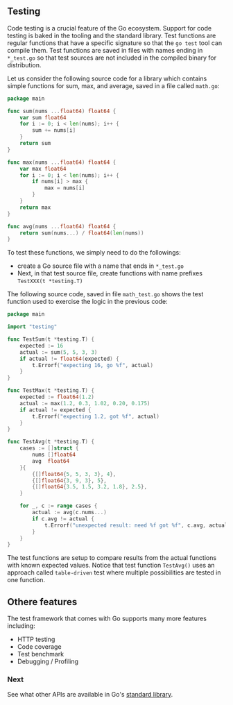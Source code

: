 ## Testing
Code testing is a crucial feature of the Go ecosystem. Support for code testing is baked in the tooling and the standard library.  Test functions are regular functions that have a specific signature so that the `go test` tool can compile them.  Test functions are saved in files with names ending in `*_test.go` so that test sources are not included in the compiled binary for distribution.

Let us consider the following source code for a library which contains simple functions for sum, max, and average, saved in a file called `math.go`:
```go
package main

func sum(nums ...float64) float64 {
	var sum float64
	for i := 0; i < len(nums); i++ {
		sum += nums[i]
	}
	return sum
}

func max(nums ...float64) float64 {
	var max float64
	for i := 0; i < len(nums); i++ {
		if nums[i] > max {
			max = nums[i]
		}
	}
	return max
}

func avg(nums ...float64) float64 {
	return sum(nums...) / float64(len(nums))
}
```
To test these functions, we simply need to do the followings:

- create a Go source file with a name that ends in `*_test.go`
- Next, in that test source file, create functions with name prefixes `TestXXX(t *testing.T)`

The following source code, saved in file `math_test.go` shows the test function used to exercise the logic in the previous code:
```go
package main

import "testing"

func TestSum(t *testing.T) {
	expected := 16
	actual := sum(5, 5, 3, 3)
	if actual != float64(expected) {
		t.Errorf("expecting 16, go %f", actual)
	}
}

func TestMax(t *testing.T) {
	expected := float64(1.2)
	actual := max(1.2, 0.3, 1.02, 0.20, 0.175)
	if actual != expected {
		t.Errorf("expecting 1.2, got %f", actual)
	}
}

func TestAvg(t *testing.T) {
	cases := []struct {
		nums []float64
		avg  float64
	}{
		{[]float64{5, 5, 3, 3}, 4},
		{[]float64{3, 9, 3}, 5},
		{[]float64{3.5, 1.5, 3.2, 1.8}, 2.5},
	}

	for _, c := range cases {
		actual := avg(c.nums...)
		if c.avg != actual {
			t.Errorf("unexpected result: need %f got %f", c.avg, actual)
		}
	}
}
```
The test functions are setup to compare results from the actual functions with known expected values.  Notice that test function `TestAvg()` uses an approach called `table-driven` test where multiple possibilities are tested in one function.

## Othere features
The test framework that comes with Go supports many more features including: 
- HTTP testing
- Code coverage
- Test benchmark
- Debugging / Profiling

### Next
See what other APIs are available in Go's [standard library](./docs/stdlib.md).